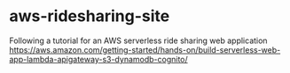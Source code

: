 # aws-ridesharing-site
Following a tutorial for an AWS serverless ride sharing web application https://aws.amazon.com/getting-started/hands-on/build-serverless-web-app-lambda-apigateway-s3-dynamodb-cognito/
